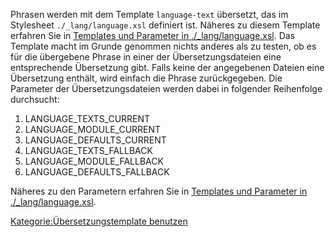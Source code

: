 
Phrasen werden mit dem Template `language-text` übersetzt, das im Stylesheet `./_lang/language.xsl` definiert ist. Näheres zu diesem Template erfahren Sie in [Templates und Parameter in ./_lang/language.xsl](Templates_und_Parameter_in_./_lang/language.xsl.md). Das Template macht im Grunde genommen nichts anderes als zu testen, ob es für die übergebene Phrase in einer der Übersetzungsdateien eine entsprechende Übersetzung gibt. Falls keine der angegebenen Dateien eine Übersetzung enthält, wird einfach die Phrase zurückgegeben. Die Parameter der Übersetzungsdateien werden dabei in folgender Reihenfolge durchsucht:

1.  LANGUAGE_TEXTS_CURRENT
2.  LANGUAGE_MODULE_CURRENT
3.  LANGUAGE_DEFAULTS_CURRENT
4.  LANGUAGE_TEXTS_FALLBACK
5.  LANGUAGE_MODULE_FALLBACK
6.  LANGUAGE_DEFAULTS_FALLBACK

Näheres zu den Parametern erfahren Sie in [Templates und Parameter in ./_lang/language.xsl](Templates_und_Parameter_in_./_lang/language.xsl.md).

[Kategorie:Übersetzungstemplate benutzen](export_de/Kategorie:Übersetzungstemplate_benutzen.md)

